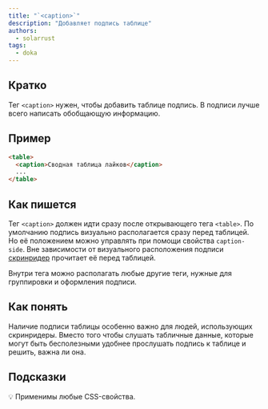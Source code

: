 ```yaml
---
title: "`<caption>`"
description: "Добавляет подпись таблице"
authors:
  - solarrust
tags:
  - doka
---
```


## Кратко

Тег `<caption>` нужен, чтобы добавить таблице подпись. В подписи лучше всего написать обобщающую информацию.

## Пример

```html
<table>
  <caption>Сводная таблица лайков</caption>
  ...
</table>
```

## Как пишется

Тег `<caption>` должен идти сразу после открывающего тега `<table>`. По умолчанию подпись визуально располагается сразу перед таблицей. Но её положением можно управлять при помощи свойства `caption-side`. Вне зависимости от визуального расположения подписи [скринридер](/html/screenreaders/) прочитает её перед таблицей.

Внутри тега можно располагать любые другие теги, нужные для группировки и оформления подписи.

## Как понять

Наличие подписи таблицы особенно важно для людей, использующих скринридеры. Вместо того чтобы слушать табличные данные, которые могут быть бесполезными удобнее прослушать подпись к таблице и решить, важна ли она.

## Подсказки

💡 Применимы любые CSS-свойства.
